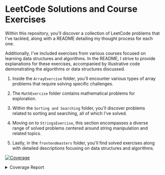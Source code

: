 # LeetCode Solutions and Course Exercises

Within this repository, you'll discover a collection of LeetCode problems that I've tackled, along with a README detailing my thought process for each one.

Additionally, I've included exercises from various courses focused on learning data structures and algorithms. In the README, I strive to provide explanations for these exercises, accompanied by illustrative code demonstrating the algorithms or data structures discussed.

1) Inside the `ArrayExercise` folder, you'll encounter various types of array problems that require solving specific challenges.

2) The `MathExercise` folder contains mathematical problems for exploration.

3) Within the `Sorting and Searching` folder, you'll discover problems related to sorting and searching, all of which I've solved.

4) Moving on to `StringsExercise`, this section encompasses a diverse range of solved problems centered around string manipulation and related topics.

5) Lastly, in the `frontendmasters` folder, you'll find solved exercises along with detailed descriptions focusing on data structures and algorithms.


<!-- Pytest Coverage Comment:Begin -->
<a href="https://github.com/danoshi/Leetcode-exercises/blob/main/README.md"><img alt="Coverage" src="https://img.shields.io/badge/Coverage-95%25-brightgreen.svg" /></a><details><summary>Coverage Report </summary><table><tr><th>File</th><th>Stmts</th><th>Miss</th><th>Cover</th><th>Missing</th></tr><tbody><tr><td colspan="5"><b>ArrayExercise/Best_Time_to_Buy_and_Sell_Stock_II</b></td></tr><tr><td>&nbsp; &nbsp;<a href="https://github.com/danoshi/Leetcode-exercises/blob/main/ArrayExercise/Best_Time_to_Buy_and_Sell_Stock_II/BestTimetoBuyandSellStockII.py">BestTimetoBuyandSellStockII.py</a></td><td>9</td><td>0</td><td>100%</td><td>&nbsp;</td></tr><tr><td colspan="5"><b>ArrayExercise/Contains_Duplicate</b></td></tr><tr><td>&nbsp; &nbsp;<a href="https://github.com/danoshi/Leetcode-exercises/blob/main/ArrayExercise/Contains_Duplicate/containsDuplicate.py">containsDuplicate.py</a></td><td>21</td><td>0</td><td>100%</td><td>&nbsp;</td></tr><tr><td colspan="5"><b>ArrayExercise/Height_Checker</b></td></tr><tr><td>&nbsp; &nbsp;<a href="https://github.com/danoshi/Leetcode-exercises/blob/main/ArrayExercise/Height_Checker/heightChecker.py">heightChecker.py</a></td><td>12</td><td>0</td><td>100%</td><td>&nbsp;</td></tr><tr><td colspan="5"><b>ArrayExercise/Intersection_of_Two_Arrays_II</b></td></tr><tr><td>&nbsp; &nbsp;<a href="https://github.com/danoshi/Leetcode-exercises/blob/main/ArrayExercise/Intersection_of_Two_Arrays_II/intersectionOfTwoArrays.py">intersectionOfTwoArrays.py</a></td><td>11</td><td>0</td><td>100%</td><td>&nbsp;</td></tr><tr><td colspan="5"><b>ArrayExercise/Max_Consecutive_Ones</b></td></tr><tr><td>&nbsp; &nbsp;<a href="https://github.com/danoshi/Leetcode-exercises/blob/main/ArrayExercise/Max_Consecutive_Ones/MaxConsecutiveOnes.py">MaxConsecutiveOnes.py</a></td><td>14</td><td>0</td><td>100%</td><td>&nbsp;</td></tr><tr><td colspan="5"><b>ArrayExercise/Move_Zeroes</b></td></tr><tr><td>&nbsp; &nbsp;<a href="https://github.com/danoshi/Leetcode-exercises/blob/main/ArrayExercise/Move_Zeroes/moveZeros.py">moveZeros.py</a></td><td>28</td><td>1</td><td>1</td><td><a href="https://github.com/danoshi/Leetcode-exercises/blob/main/ArrayExercise/Move_Zeroes/moveZeros.py#L 96%"> 96%</a></td></tr><tr><td colspan="5"><b>ArrayExercise/Plus_One</b></td></tr><tr><td>&nbsp; &nbsp;<a href="https://github.com/danoshi/Leetcode-exercises/blob/main/ArrayExercise/Plus_One/plusOne.py">plusOne.py</a></td><td>14</td><td>0</td><td>100%</td><td>&nbsp;</td></tr><tr><td colspan="5"><b>ArrayExercise/Remove_Duplicates_from_Sorted_Array</b></td></tr><tr><td>&nbsp; &nbsp;<a href="https://github.com/danoshi/Leetcode-exercises/blob/main/ArrayExercise/Remove_Duplicates_from_Sorted_Array/duplicateItemLeetcodeSolution.py">duplicateItemLeetcodeSolution.py</a></td><td>10</td><td>0</td><td>100%</td><td>&nbsp;</td></tr><tr><td>&nbsp; &nbsp;<a href="https://github.com/danoshi/Leetcode-exercises/blob/main/ArrayExercise/Remove_Duplicates_from_Sorted_Array/removeDuplicateItem.py">removeDuplicateItem.py</a></td><td>12</td><td>0</td><td>100%</td><td>&nbsp;</td></tr><tr><td colspan="5"><b>ArrayExercise/Remove_Element</b></td></tr><tr><td>&nbsp; &nbsp;<a href="https://github.com/danoshi/Leetcode-exercises/blob/main/ArrayExercise/Remove_Element/RemoveElement.py">RemoveElement.py</a></td><td>18</td><td>0</td><td>100%</td><td>&nbsp;</td></tr><tr><td colspan="5"><b>ArrayExercise/Replace_Elements_with_Greatest_Element_on_Right_Side</b></td></tr><tr><td>&nbsp; &nbsp;<a href="https://github.com/danoshi/Leetcode-exercises/blob/main/ArrayExercise/Replace_Elements_with_Greatest_Element_on_Right_Side/ReplaceElementswithGreatestElementonRightSide.py">ReplaceElementswithGreatestElementonRightSide.py</a></td><td>10</td><td>0</td><td>100%</td><td>&nbsp;</td></tr><tr><td colspan="5"><b>ArrayExercise/Rotate_Array</b></td></tr><tr><td>&nbsp; &nbsp;<a href="https://github.com/danoshi/Leetcode-exercises/blob/main/ArrayExercise/Rotate_Array/rotatearray.py">rotatearray.py</a></td><td>14</td><td>0</td><td>100%</td><td>&nbsp;</td></tr><tr><td colspan="5"><b>ArrayExercise/Single_Number</b></td></tr><tr><td>&nbsp; &nbsp;<a href="https://github.com/danoshi/Leetcode-exercises/blob/main/ArrayExercise/Single_Number/singleNumber.py">singleNumber.py</a></td><td>9</td><td>0</td><td>100%</td><td>&nbsp;</td></tr><tr><td colspan="5"><b>ArrayExercise/Sort_Array_By_Parity</b></td></tr><tr><td>&nbsp; &nbsp;<a href="https://github.com/danoshi/Leetcode-exercises/blob/main/ArrayExercise/Sort_Array_By_Parity/SortArrayByParity.py">SortArrayByParity.py</a></td><td>11</td><td>0</td><td>100%</td><td>&nbsp;</td></tr><tr><td colspan="5"><b>ArrayExercise/Squares_of_a_Sorted_Array</b></td></tr><tr><td>&nbsp; &nbsp;<a href="https://github.com/danoshi/Leetcode-exercises/blob/main/ArrayExercise/Squares_of_a_Sorted_Array/SquaresOfASortedArray.py">SquaresOfASortedArray.py</a></td><td>8</td><td>0</td><td>100%</td><td>&nbsp;</td></tr><tr><td colspan="5"><b>ArrayExercise/Two_Sum</b></td></tr><tr><td>&nbsp; &nbsp;<a href="https://github.com/danoshi/Leetcode-exercises/blob/main/ArrayExercise/Two_Sum/twoSum.py">twoSum.py</a></td><td>14</td><td>1</td><td>1</td><td><a href="https://github.com/danoshi/Leetcode-exercises/blob/main/ArrayExercise/Two_Sum/twoSum.py#L 93%"> 93%</a></td></tr><tr><td colspan="5"><b>MathExercise/Find_Numbers_with_Even_Number_of_Digits</b></td></tr><tr><td>&nbsp; &nbsp;<a href="https://github.com/danoshi/Leetcode-exercises/blob/main/MathExercise/Find_Numbers_with_Even_Number_of_Digits/FindNumbersWithEvenNumberOfDigits.py">FindNumbersWithEvenNumberOfDigits.py</a></td><td>14</td><td>0</td><td>100%</td><td>&nbsp;</td></tr><tr><td colspan="5"><b>MathExercise/Fizz_Buzz</b></td></tr><tr><td>&nbsp; &nbsp;<a href="https://github.com/danoshi/Leetcode-exercises/blob/main/MathExercise/Fizz_Buzz/FizzBuzz.py">FizzBuzz.py</a></td><td>16</td><td>0</td><td>100%</td><td>&nbsp;</td></tr><tr><td colspan="5"><b>MathExercise/Power_of_three</b></td></tr><tr><td>&nbsp; &nbsp;<a href="https://github.com/danoshi/Leetcode-exercises/blob/main/MathExercise/Power_of_three/PowerOfThree.py">PowerOfThree.py</a></td><td>10</td><td>1</td><td>1</td><td><a href="https://github.com/danoshi/Leetcode-exercises/blob/main/MathExercise/Power_of_three/PowerOfThree.py#L 90%"> 90%</a></td></tr><tr><td colspan="5"><b>MathExercise/Roman_to_Integer</b></td></tr><tr><td>&nbsp; &nbsp;<a href="https://github.com/danoshi/Leetcode-exercises/blob/main/MathExercise/Roman_to_Integer/RomanToInteger.py">RomanToInteger.py</a></td><td>12</td><td>0</td><td>100%</td><td>&nbsp;</td></tr><tr><td colspan="5"><b>Sorting_and_Searching_Exercise/Check_If_N_and_Its_Double_Exist</b></td></tr><tr><td>&nbsp; &nbsp;<a href="https://github.com/danoshi/Leetcode-exercises/blob/main/Sorting_and_Searching_Exercise/Check_If_N_and_Its_Double_Exist/CheckIfNandItsDoubleExist.py">CheckIfNandItsDoubleExist.py</a></td><td>16</td><td>2</td><td>2</td><td><a href="https://github.com/danoshi/Leetcode-exercises/blob/main/Sorting_and_Searching_Exercise/Check_If_N_and_Its_Double_Exist/CheckIfNandItsDoubleExist.py#L 88%"> 88%</a></td></tr><tr><td colspan="5"><b>Sorting_and_Searching_Exercise/Duplicate_Zeros</b></td></tr><tr><td>&nbsp; &nbsp;<a href="https://github.com/danoshi/Leetcode-exercises/blob/main/Sorting_and_Searching_Exercise/Duplicate_Zeros/DuplicateZeros.py">DuplicateZeros.py</a></td><td>12</td><td>0</td><td>100%</td><td>&nbsp;</td></tr><tr><td colspan="5"><b>Sorting_and_Searching_Exercise/Merge_Sorted_Array</b></td></tr><tr><td>&nbsp; &nbsp;<a href="https://github.com/danoshi/Leetcode-exercises/blob/main/Sorting_and_Searching_Exercise/Merge_Sorted_Array/MergeSortedArr.py">MergeSortedArr.py</a></td><td>8</td><td>0</td><td>100%</td><td>&nbsp;</td></tr><tr><td colspan="5"><b>Sorting_and_Searching_Exercise/Valid_Mountain_Array</b></td></tr><tr><td>&nbsp; &nbsp;<a href="https://github.com/danoshi/Leetcode-exercises/blob/main/Sorting_and_Searching_Exercise/Valid_Mountain_Array/ValidMountainArray.py">ValidMountainArray.py</a></td><td>13</td><td>1</td><td>1</td><td><a href="https://github.com/danoshi/Leetcode-exercises/blob/main/Sorting_and_Searching_Exercise/Valid_Mountain_Array/ValidMountainArray.py#L 92%"> 92%</a></td></tr><tr><td colspan="5"><b>StringExercise/First_Unique_Character_in_a_String</b></td></tr><tr><td>&nbsp; &nbsp;<a href="https://github.com/danoshi/Leetcode-exercises/blob/main/StringExercise/First_Unique_Character_in_a_String/FirstUniqueCharacterInAString.py">FirstUniqueCharacterInAString.py</a></td><td>8</td><td>1</td><td>1</td><td><a href="https://github.com/danoshi/Leetcode-exercises/blob/main/StringExercise/First_Unique_Character_in_a_String/FirstUniqueCharacterInAString.py#L 88%"> 88%</a></td></tr><tr><td colspan="5"><b>StringExercise/Reverse_Integer</b></td></tr><tr><td>&nbsp; &nbsp;<a href="https://github.com/danoshi/Leetcode-exercises/blob/main/StringExercise/Reverse_Integer/reverseInt.py">reverseInt.py</a></td><td>13</td><td>1</td><td>1</td><td><a href="https://github.com/danoshi/Leetcode-exercises/blob/main/StringExercise/Reverse_Integer/reverseInt.py#L 92%"> 92%</a></td></tr><tr><td colspan="5"><b>StringExercise/Reverse_String</b></td></tr><tr><td>&nbsp; &nbsp;<a href="https://github.com/danoshi/Leetcode-exercises/blob/main/StringExercise/Reverse_String/reverseString.py">reverseString.py</a></td><td>15</td><td>0</td><td>100%</td><td>&nbsp;</td></tr><tr><td colspan="5"><b>StringExercise/Valid_Anagram</b></td></tr><tr><td>&nbsp; &nbsp;<a href="https://github.com/danoshi/Leetcode-exercises/blob/main/StringExercise/Valid_Anagram/anagram.py">anagram.py</a></td><td>13</td><td>1</td><td>1</td><td><a href="https://github.com/danoshi/Leetcode-exercises/blob/main/StringExercise/Valid_Anagram/anagram.py#L 92%"> 92%</a></td></tr><tr><td colspan="5"><b>StringExercise/Valid_Palindrome</b></td></tr><tr><td>&nbsp; &nbsp;<a href="https://github.com/danoshi/Leetcode-exercises/blob/main/StringExercise/Valid_Palindrome/palindrom.py">palindrom.py</a></td><td>13</td><td>8</td><td>8</td><td><a href="https://github.com/danoshi/Leetcode-exercises/blob/main/StringExercise/Valid_Palindrome/palindrom.py#L 38%"> 38%</a></td></tr><tr><td colspan="5"><b>frontendmasters/Complete_Intro_to_Computer_Science/AVLTree</b></td></tr><tr><td>&nbsp; &nbsp;<a href="https://github.com/danoshi/Leetcode-exercises/blob/main/frontendmasters/Complete_Intro_to_Computer_Science/AVLTree/avltree.py">avltree.py</a></td><td>95</td><td>8</td><td>8</td><td><a href="https://github.com/danoshi/Leetcode-exercises/blob/main/frontendmasters/Complete_Intro_to_Computer_Science/AVLTree/avltree.py#L 92%"> 92%</a></td></tr><tr><td colspan="5"><b>frontendmasters/Complete_Intro_to_Computer_Science/BinarySearchTree</b></td></tr><tr><td>&nbsp; &nbsp;<a href="https://github.com/danoshi/Leetcode-exercises/blob/main/frontendmasters/Complete_Intro_to_Computer_Science/BinarySearchTree/binarySearchTree.py">binarySearchTree.py</a></td><td>38</td><td>1</td><td>1</td><td><a href="https://github.com/danoshi/Leetcode-exercises/blob/main/frontendmasters/Complete_Intro_to_Computer_Science/BinarySearchTree/binarySearchTree.py#L 97%"> 97%</a></td></tr><tr><td colspan="5"><b>frontendmasters/Complete_Intro_to_Computer_Science/BreadthFirstTreeTraversals</b></td></tr><tr><td>&nbsp; &nbsp;<a href="https://github.com/danoshi/Leetcode-exercises/blob/main/frontendmasters/Complete_Intro_to_Computer_Science/BreadthFirstTreeTraversals/breadthFirstTreeTraversals.py">breadthFirstTreeTraversals.py</a></td><td>27</td><td>0</td><td>100%</td><td>&nbsp;</td></tr><tr><td colspan="5"><b>frontendmasters/Complete_Intro_to_Computer_Science/DepthFirstTreeTraversals</b></td></tr><tr><td>&nbsp; &nbsp;<a href="https://github.com/danoshi/Leetcode-exercises/blob/main/frontendmasters/Complete_Intro_to_Computer_Science/DepthFirstTreeTraversals/depthFirstTreeTraversals.py">depthFirstTreeTraversals.py</a></td><td>27</td><td>0</td><td>100%</td><td>&nbsp;</td></tr><tr><td colspan="5"><b>frontendmasters/Complete_Intro_to_Computer_Science/Graphs</b></td></tr><tr><td>&nbsp; &nbsp;<a href="https://github.com/danoshi/Leetcode-exercises/blob/main/frontendmasters/Complete_Intro_to_Computer_Science/Graphs/graphs.py">graphs.py</a></td><td>22</td><td>0</td><td>100%</td><td>&nbsp;</td></tr><tr><td colspan="5"><b>frontendmasters/Complete_Intro_to_Computer_Science/InsertionSort</b></td></tr><tr><td>&nbsp; &nbsp;<a href="https://github.com/danoshi/Leetcode-exercises/blob/main/frontendmasters/Complete_Intro_to_Computer_Science/InsertionSort/insertionsort.py">insertionsort.py</a></td><td>12</td><td>0</td><td>100%</td><td>&nbsp;</td></tr><tr><td colspan="5"><b>frontendmasters/Complete_Intro_to_Computer_Science/Pathfinding</b></td></tr><tr><td>&nbsp; &nbsp;<a href="https://github.com/danoshi/Leetcode-exercises/blob/main/frontendmasters/Complete_Intro_to_Computer_Science/Pathfinding/pathfinding.py">pathfinding.py</a></td><td>49</td><td>2</td><td>2</td><td><a href="https://github.com/danoshi/Leetcode-exercises/blob/main/frontendmasters/Complete_Intro_to_Computer_Science/Pathfinding/pathfinding.py#L 96%"> 96%</a></td></tr><tr><td colspan="5"><b>frontendmasters/Complete_Intro_to_Computer_Science/Tries</b></td></tr><tr><td>&nbsp; &nbsp;<a href="https://github.com/danoshi/Leetcode-exercises/blob/main/frontendmasters/Complete_Intro_to_Computer_Science/Tries/tries.py">tries.py</a></td><td>38</td><td>1</td><td>1</td><td><a href="https://github.com/danoshi/Leetcode-exercises/blob/main/frontendmasters/Complete_Intro_to_Computer_Science/Tries/tries.py#L 97%"> 97%</a></td></tr><tr><td colspan="5"><b>frontendmasters/Complete_Intro_to_Computer_Science/arraylist</b></td></tr><tr><td>&nbsp; &nbsp;<a href="https://github.com/danoshi/Leetcode-exercises/blob/main/frontendmasters/Complete_Intro_to_Computer_Science/arraylist/arraylist.py">arraylist.py</a></td><td>23</td><td>1</td><td>1</td><td><a href="https://github.com/danoshi/Leetcode-exercises/blob/main/frontendmasters/Complete_Intro_to_Computer_Science/arraylist/arraylist.py#L 96%"> 96%</a></td></tr><tr><td colspan="5"><b>frontendmasters/Complete_Intro_to_Computer_Science/binarySearch</b></td></tr><tr><td>&nbsp; &nbsp;<a href="https://github.com/danoshi/Leetcode-exercises/blob/main/frontendmasters/Complete_Intro_to_Computer_Science/binarySearch/binarySearch.py">binarySearch.py</a></td><td>18</td><td>1</td><td>1</td><td><a href="https://github.com/danoshi/Leetcode-exercises/blob/main/frontendmasters/Complete_Intro_to_Computer_Science/binarySearch/binarySearch.py#L 94%"> 94%</a></td></tr><tr><td colspan="5"><b>frontendmasters/Complete_Intro_to_Computer_Science/bloomfilters</b></td></tr><tr><td>&nbsp; &nbsp;<a href="https://github.com/danoshi/Leetcode-exercises/blob/main/frontendmasters/Complete_Intro_to_Computer_Science/bloomfilters/bloomfilters.py">bloomfilters.py</a></td><td>15</td><td>0</td><td>100%</td><td>&nbsp;</td></tr><tr><td colspan="5"><b>frontendmasters/Complete_Intro_to_Computer_Science/bubblesort</b></td></tr><tr><td>&nbsp; &nbsp;<a href="https://github.com/danoshi/Leetcode-exercises/blob/main/frontendmasters/Complete_Intro_to_Computer_Science/bubblesort/bubblesort.py">bubblesort.py</a></td><td>13</td><td>0</td><td>100%</td><td>&nbsp;</td></tr><tr><td colspan="5"><b>frontendmasters/Complete_Intro_to_Computer_Science/heapsort</b></td></tr><tr><td>&nbsp; &nbsp;<a href="https://github.com/danoshi/Leetcode-exercises/blob/main/frontendmasters/Complete_Intro_to_Computer_Science/heapsort/heapsort.py">heapsort.py</a></td><td>26</td><td>0</td><td>100%</td><td>&nbsp;</td></tr><tr><td colspan="5"><b>frontendmasters/Complete_Intro_to_Computer_Science/linkedList</b></td></tr><tr><td>&nbsp; &nbsp;<a href="https://github.com/danoshi/Leetcode-exercises/blob/main/frontendmasters/Complete_Intro_to_Computer_Science/linkedList/linkedList.py">linkedList.py</a></td><td>66</td><td>15</td><td>15</td><td><a href="https://github.com/danoshi/Leetcode-exercises/blob/main/frontendmasters/Complete_Intro_to_Computer_Science/linkedList/linkedList.py#L 77%"> 77%</a></td></tr><tr><td colspan="5"><b>frontendmasters/Complete_Intro_to_Computer_Science/mergesort</b></td></tr><tr><td>&nbsp; &nbsp;<a href="https://github.com/danoshi/Leetcode-exercises/blob/main/frontendmasters/Complete_Intro_to_Computer_Science/mergesort/mergeSort.py">mergeSort.py</a></td><td>22</td><td>0</td><td>100%</td><td>&nbsp;</td></tr><tr><td colspan="5"><b>frontendmasters/Complete_Intro_to_Computer_Science/radixSort</b></td></tr><tr><td>&nbsp; &nbsp;<a href="https://github.com/danoshi/Leetcode-exercises/blob/main/frontendmasters/Complete_Intro_to_Computer_Science/radixSort/radixsort.py">radixsort.py</a></td><td>31</td><td>0</td><td>100%</td><td>&nbsp;</td></tr><tr><td colspan="5"><b>frontendmasters/Complete_Intro_to_Computer_Science/recursion</b></td></tr><tr><td>&nbsp; &nbsp;<a href="https://github.com/danoshi/Leetcode-exercises/blob/main/frontendmasters/Complete_Intro_to_Computer_Science/recursion/recursionFactorial.py">recursionFactorial.py</a></td><td>8</td><td>1</td><td>1</td><td><a href="https://github.com/danoshi/Leetcode-exercises/blob/main/frontendmasters/Complete_Intro_to_Computer_Science/recursion/recursionFactorial.py#L 88%"> 88%</a></td></tr><tr><td>&nbsp; &nbsp;<a href="https://github.com/danoshi/Leetcode-exercises/blob/main/frontendmasters/Complete_Intro_to_Computer_Science/recursion/recursionNestedArray.py">recursionNestedArray.py</a></td><td>10</td><td>0</td><td>100%</td><td>&nbsp;</td></tr><tr><td><b>TOTAL</b></td><td><b>918</b></td><td><b>47</b></td><td><b>95%</b></td><td>&nbsp;</td></tr></tbody></table></details>
<!-- Pytest Coverage Comment:End -->
